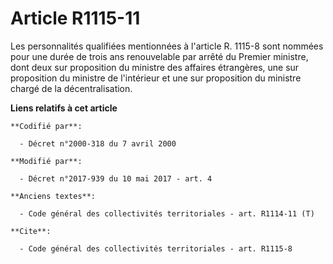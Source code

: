 # Article R1115-11

Les personnalités qualifiées mentionnées à l'article R. 1115-8 sont nommées pour une durée de trois ans renouvelable par
arrêté du Premier ministre, dont deux sur proposition du ministre des affaires étrangères, une sur proposition du ministre de
l'intérieur et une sur proposition du ministre chargé de la décentralisation.

**Liens relatifs à cet article**

	**Codifié par**:

	  - Décret n°2000-318 du 7 avril 2000

	**Modifié par**:

	  - Décret n°2017-939 du 10 mai 2017 - art. 4

	**Anciens textes**:

	  - Code général des collectivités territoriales - art. R1114-11 (T)

	**Cite**:

	  - Code général des collectivités territoriales - art. R1115-8
